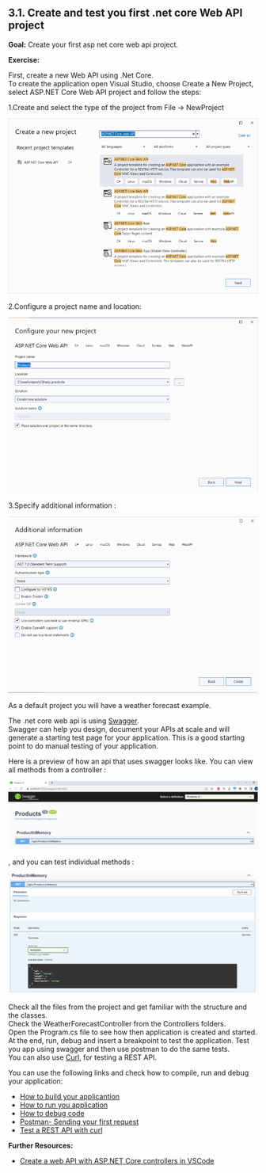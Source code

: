 ## 3.1. Create and test you first .net core Web API project

**Goal:** Create your first asp net core web api project.

**Exercise:**

First, create a new Web API using .Net Core.  
To create the application open Visual Studio, choose Create a New Project, select ASP.NET Core Web API project and follow the steps:

 1.Create and select the type of the project from File -> NewProject  

   ![WEBAPI](https://github.com/msg-CareerPaths/csharp-training/blob/main/resources/images/webapi1.png)  
   
 2.Configure a project name and location:  

   ![WEBAPI](https://github.com/msg-CareerPaths/csharp-training/blob/main/resources/images/webapi2.png)  
   
 3.Specify additional information :  
 
   ![WEBAPI](https://github.com/msg-CareerPaths/csharp-training/blob/main/resources/images/webapi3.png)  
   
As a default project you will have a weather forecast example.  

The .net core web api is using [Swagger](https://swagger.io/).  
Swagger can help you design, document your APIs at scale and will generate a starting test page for your application. 
This is a good starting point to do manual testing of your application.

Here is a preview of how an api that uses swagger looks like.
You can view all methods from a controller :

![Data Model](https://github.com/msg-CareerPaths/csharp-training/blob/main/resources/images/swagger1.png "Data Model")

, and you can test individual methods :

![Data Model](https://github.com/msg-CareerPaths/csharp-training/blob/main/resources/images/swagger2.png "Data Model")

Check all the files from the project and get familiar with the structure and the classes.  
Check the WeatherForecastController from the Controllers folders.  
Open the Program.cs file to see how then application is created and started.  
At the end, run, debug and  insert a breakpoint to test the application. 
Test you app using swagger and then use postman to do the same tests.  
You can also use [Curl](https://curl.se/docs/), for testing a REST API.

You can use the following links and check how to compile, run and debug your application:  
- [How to build your applicantion](https://learn.microsoft.com/en-us/visualstudio/ide/building-and-cleaning-projects-and-solutions-in-visual-studio?view=vs-2022)   
- [How to run you application](https://learn.microsoft.com/en-us/visualstudio/debugger/debugging-absolute-beginners?view=vs-2022&tabs=csharp#run-the-app)  
- [How to debug code](https://learn.microsoft.com/en-us/visualstudio/debugger/debugging-absolute-beginners?view=vs-2022&tabs=csharp#debug-the-app)  
- [Postman- Sending your first request](https://learning.postman.com/docs/getting-started/sending-the-first-request/)
- [Test a REST API with curl](https://www.baeldung.com/curl-rest)  

**Further Resources:**

 - [Create a web API with ASP.NET Core controllers in VSCode](https://learn.microsoft.com/ro-ro/training/modules/build-web-api-aspnet-core/?WT.mc_id=dotnet-35129-website)
